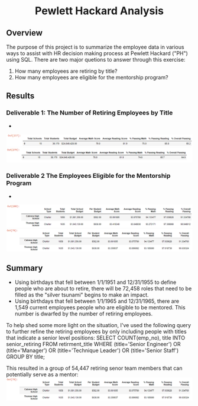 <h1 align="center">Pewlett Hackard Analysis</h1>

## Overview
The purpose of this project is to summarize the employee data in various ways to assist with HR decision making process at Pewlett Hackard ("PH") using SQL. There are two major quetions to answer through this exercise:
1. How many employees are retiring by title?
2. How many employees are eligible for the mentorship program?

## Results

### Deliverable 1: The Number of Retiring Employees by Title

* 

![](https://github.com/lu-chang-axonic/School_District_Analysis/blob/main/images/District%20Summary%20Before.PNG)
![](https://github.com/lu-chang-axonic/School_District_Analysis/blob/main/images/District%20Summary%20After.PNG)

### Deliverable 2 The Employees Eligible for the Mentorship Program

*
![](https://github.com/lu-chang-axonic/School_District_Analysis/blob/main/images/THS%20Before.PNG)
![](https://github.com/lu-chang-axonic/School_District_Analysis/blob/main/images/THS%20After.PNG)


## Summary

* Using birthdays that fell between 1/1/1951 and 12/31/1955 to define people who are about to retire, there will be 72,458 roles that need to be filled as the "silver tsunami" begins to make an impact. 
* Using birthdays that fell between 1/1/1965 and 12/31/1965, there are 1,549 current employees people who are eligible to be mentored. This number is dwarfed by the number of retiring employees.

To help shed some more light on the situation, I've used the following query to further refine the retiring employees by only including people with titles that indicate a senior level positions:
SELECT COUNT(emp_no),
			title
INTO senior_retiring
FROM retirment_title
WHERE (title='Senior Engineer')
OR (title='Manager')
OR (title='Technique Leader')
OR (title='Senior Staff')
GROUP BY title;

This resulted in a group of 54,447 retiring senor team members that can potentially serve as a mentor:
![](https://github.com/lu-chang-axonic/School_District_Analysis/blob/main/images/THS%20After.PNG)

